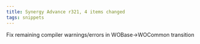 ```yaml
---
title: Synergy Advance r321, 4 items changed
tags: snippets
---
```


Fix remaining compiler warnings/errors in WOBase-&gt;WOCommon transition
